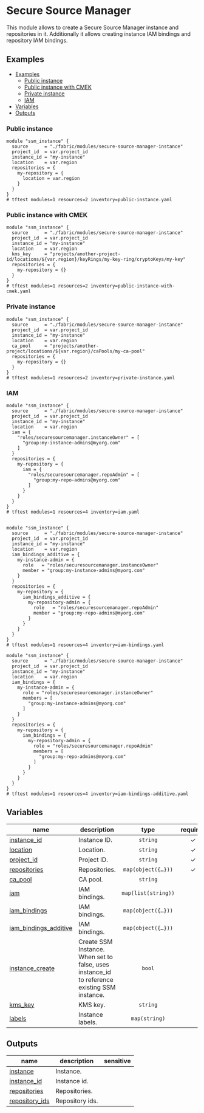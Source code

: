 # Secure Source Manager

This module allows to create a Secure Source Manager instance and repositories in it. Additionally it allows creating instance IAM bindings and repository IAM bindings.

## Examples

<!-- BEGIN TOC -->
- [Examples](#examples)
  - [Public instance](#public-instance)
  - [Public instance with CMEK](#public-instance-with-cmek)
  - [Private instance](#private-instance)
  - [IAM](#iam)
- [Variables](#variables)
- [Outputs](#outputs)
<!-- END TOC -->

### Public instance

```hcl
module "ssm_instance" {
  source      = "./fabric/modules/secure-source-manager-instance"
  project_id  = var.project_id
  instance_id = "my-instance"
  location    = var.region
  repositories = {
    my-repository = {
      location = var.region
    }
  }
}
# tftest modules=1 resources=2 inventory=public-instance.yaml
```

### Public instance with CMEK 

```hcl
module "ssm_instance" {
  source      = "./fabric/modules/secure-source-manager-instance"
  project_id  = var.project_id
  instance_id = "my-instance"
  location    = var.region
  kms_key     = "projects/another-project-id/locations/${var.region}/keyRings/my-key-ring/cryptoKeys/my-key"
  repositories = {
    my-repository = {}
  }
}
# tftest modules=1 resources=2 inventory=public-instance-with-cmek.yaml
```

### Private instance

```hcl
module "ssm_instance" {
  source      = "./fabric/modules/secure-source-manager-instance"
  project_id  = var.project_id
  instance_id = "my-instance"
  location    = var.region
  ca_pool     = "projects/another-project/locations/${var.region}/caPools/my-ca-pool"
  repositories = {
    my-repository = {}
  }
}
# tftest modules=1 resources=2 inventory=private-instance.yaml
```

### IAM

```hcl
module "ssm_instance" {
  source      = "./fabric/modules/secure-source-manager-instance"
  project_id  = var.project_id
  instance_id = "my-instance"
  location    = var.region
  iam = {
    "roles/securesourcemanager.instanceOwner" = [
      "group:my-instance-admins@myorg.com"
    ]
  }
  repositories = {
    my-repository = {
      iam = {
        "roles/securesourcemanager.repoAdmin" = [
          "group:my-repo-admins@myorg.com"
        ]
      }
    }
  }
}
# tftest modules=1 resources=4 inventory=iam.yaml
```

```hcl

module "ssm_instance" {
  source      = "./fabric/modules/secure-source-manager-instance"
  project_id  = var.project_id
  instance_id = "my-instance"
  location    = var.region
  iam_bindings_additive = {
    my-instance-admin = {
      role   = "roles/securesourcemanager.instanceOwner"
      member = "group:my-instance-admins@myorg.com"
    }
  }
  repositories = {
    my-repository = {
      iam_bindings_additive = {
        my-repository-admin = {
          role   = "roles/securesourcemanager.repoAdmin"
          member = "group:my-repo-admins@myorg.com"
        }
      }
    }
  }
}
# tftest modules=1 resources=4 inventory=iam-bindings.yaml
```

```hcl
module "ssm_instance" {
  source      = "./fabric/modules/secure-source-manager-instance"
  project_id  = var.project_id
  instance_id = "my-instance"
  location    = var.region
  iam_bindings = {
    my-instance-admin = {
      role = "roles/securesourcemanager.instanceOwner"
      members = [
        "group:my-instance-admins@myorg.com"
      ]
    }
  }
  repositories = {
    my-repository = {
      iam_bindings = {
        my-repository-admin = {
          role = "roles/securesourcemanager.repoAdmin"
          members = [
            "group:my-repo-admins@myorg.com"
          ]
        }
      }
    }
  }
}
# tftest modules=1 resources=4 inventory=iam-bindings-additive.yaml
```
<!-- BEGIN TFDOC -->
## Variables

| name | description | type | required | default |
|---|---|:---:|:---:|:---:|
| [instance_id](variables.tf#L29) | Instance ID. | <code>string</code> | ✓ |  |
| [location](variables.tf#L46) | Location. | <code>string</code> | ✓ |  |
| [project_id](variables.tf#L51) | Project ID. | <code>string</code> | ✓ |  |
| [repositories](variables.tf#L56) | Repositories. | <code title="map&#40;object&#40;&#123;&#10;  description &#61; optional&#40;string&#41;&#10;  iam         &#61; optional&#40;map&#40;list&#40;string&#41;&#41;, &#123;&#125;&#41;&#10;  iam_bindings &#61; optional&#40;map&#40;object&#40;&#123;&#10;    role    &#61; string&#10;    members &#61; list&#40;string&#41;&#10;  &#125;&#41;&#41;, &#123;&#125;&#41;&#10;  iam_bindings_additive &#61; optional&#40;map&#40;object&#40;&#123;&#10;    role   &#61; string&#10;    member &#61; string&#10;  &#125;&#41;&#41;, &#123;&#125;&#41;&#10;  initial_config &#61; optional&#40;object&#40;&#123;&#10;    default_branch &#61; optional&#40;string&#41;&#10;    gitignores     &#61; optional&#40;string&#41;&#10;    license        &#61; optional&#40;string&#41;&#10;    readme         &#61; optional&#40;string&#41;&#10;  &#125;&#41;&#41;&#10;&#125;&#41;&#41;">map&#40;object&#40;&#123;&#8230;&#125;&#41;&#41;</code> | ✓ |  |
| [ca_pool](variables.tf#L17) | CA pool. | <code>string</code> |  | <code>null</code> |
| [iam](variables-iam.tf#L17) | IAM bindings. | <code>map&#40;list&#40;string&#41;&#41;</code> |  | <code>&#123;&#125;</code> |
| [iam_bindings](variables-iam.tf#L23) | IAM bindings. | <code title="map&#40;object&#40;&#123;&#10;  role    &#61; string&#10;  members &#61; list&#40;string&#41;&#10;&#125;&#41;&#41;">map&#40;object&#40;&#123;&#8230;&#125;&#41;&#41;</code> |  | <code>&#123;&#125;</code> |
| [iam_bindings_additive](variables-iam.tf#L32) | IAM bindings. | <code title="map&#40;object&#40;&#123;&#10;  role   &#61; string&#10;  member &#61; string&#10;&#125;&#41;&#41;">map&#40;object&#40;&#123;&#8230;&#125;&#41;&#41;</code> |  | <code>&#123;&#125;</code> |
| [instance_create](variables.tf#L23) | Create SSM Instance. When set to false, uses instance_id to reference existing SSM instance. | <code>bool</code> |  | <code>true</code> |
| [kms_key](variables.tf#L34) | KMS key. | <code>string</code> |  | <code>null</code> |
| [labels](variables.tf#L40) | Instance labels. | <code>map&#40;string&#41;</code> |  | <code>&#123;&#125;</code> |

## Outputs

| name | description | sensitive |
|---|---|:---:|
| [instance](outputs.tf#L17) | Instance. |  |
| [instance_id](outputs.tf#L22) | Instance id. |  |
| [repositories](outputs.tf#L27) | Repositories. |  |
| [repository_ids](outputs.tf#L32) | Repository ids. |  |
<!-- END TFDOC -->
